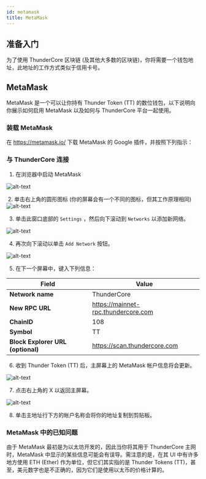 ```yaml
---
id: metamask
title: MetaMask
---
```


## 准备入门
为了使用 ThunderCore 区块链 (及其他大多数的区块链)，你将需要一个钱包地址，此地址的工作方式类似于信用卡号。

## MetaMask

MetaMask 是一个可以让你持有 Thunder Token (TT) 的数位钱包，以下说明向你展示如何启用 MetaMask 以及如何与 ThunderCore 平台一起使用。
​
### 装载 MetaMask
在 https://metamask.io/ 下载 MetaMask 的 Google 插件，并按照下列指示：
​
### 与 ThunderCore 连接
1. 在浏览器中启动 MetaMask
 
![alt-text](assets/img/wallet/meatamask_cn1.png)

​
2. 单击右上角的圆形图标 (你的屏幕会有一个不同的图标，但其工作原理相同)
​
![alt-text](assets/img/wallet/meatamask_cn2.png)​


3. 单击此窗口底部的 `Settings` ，然后向下滚动到 `Networks` 以添加新网络。

![alt-text](assets/img/wallet/meatamask_cn3.png)​


4. 再次向下滚动以单击 `Add Network` 按钮。

![alt-text](assets/img/wallet/meatamask_cn4.png)​


5. 在下一个屏幕中，键入下列信息：

Field | Value
----- | -----
**Network name** | ThunderCore
**New RPC URL** | https://mainnet-rpc.thundercore.com
**ChainID** | 108
**Symbol** | TT
**Block Explorer URL (optional)**| https://scan.thundercore.com

6. 收到 Thunder Token (TT) 后，主屏幕上的 MetaMask 帐户信息将会更新。

![alt-text](assets/img/wallet/meatamask_cn5.png)

7. 点击右上角的 X 以返回主屏幕。

![alt-text](assets/img/wallet/meatamask_cn6.png)

8. 单击主地址行下方的帐户名称会将你的地址复制到剪贴板。

 
### ​​MetaMask 中的已知问题
 
由于 MetaMask 最初是为以太坊开发的，因此当你将其用于 ThunderCore 主网时，MetaMask 中显示的某些信息可能会有误导。需注意的是，在其 UI 中有许多地方使用 ETH (Ether) 作为单位，但它们其实指的是 Thunder Tokens (TT)，甚至，美元数字也是不正确的，因为它们是使用以太币的价格计算的。